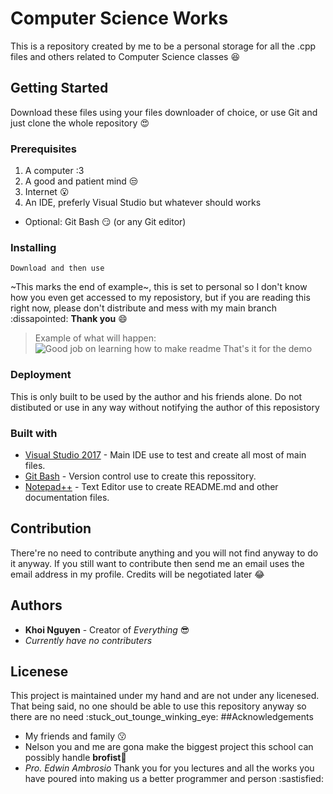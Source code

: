 # Computer Science Works
This is a repository created by me to be a personal storage for all the .cpp files and others related to Computer Science classes :laughing:
## Getting Started
Download these files using your files downloader of choice, or use Git and just clone the whole repository :heart_eyes:
### Prerequisites 
1) A computer :3
2) A good and patient mind :unamused:
3) Internet :open_mouth:
4) An IDE, preferly Visual Studio but whatever should works
- Optional: Git Bash :smirk: (or any Git editor)
### Installing
```
Download and then use
```
~This marks the end of example~, this is set to personal so I don't know how you even get accessed to my reposistory, but if you are reading this right now, please don't distribute and mess with my main branch :dissapointed: **Thank you** :smile:
> Example of what will happen:
![Good job on learning how to make readme](https://pngimage.net/wp-content/uploads/2018/05/fallout-thumbs-up-png-1.png)
> That's it for the demo
### Deployment
This is only built to be used by the author and his friends alone. Do not distibuted or use in any way without notifying the author of this reposistory
### Built with
* [Visual Studio 2017](https://visualstudio.microsoft.com/) - Main IDE use to test and create all most of main files.
* [Git Bash](https://git-scm.com/downloads) - Version control use to create this repossitory.
* [Notepad++](https://notepad-plus-plus.org/) - Text Editor use to create README.md and other documentation files.
## Contribution
There're no need to contribute anything and you will not find anyway to do it anyway. If you still want to contribute then send me an email uses the email address in my profile. Credits will be negotiated later :joy:
## Authors
* **Khoi Nguyen** - Creator of *Everything* :sunglasses:
* *Currently have no contributers*
## Licenese
This project is maintained under my hand and are not under any licenesed. That being said, no one should be able to use this repository anyway so there are no need :stuck_out_tounge_winking_eye:
##Acknowledgements
* My friends and family :kissing:
* Nelson you and me are gona make the biggest project this school can possibly handle **brofist**:punch:
* *Pro. Edwin Ambrosio* Thank you for you lectures and all the works you have poured into making us a better programmer and person :sastisfied:
